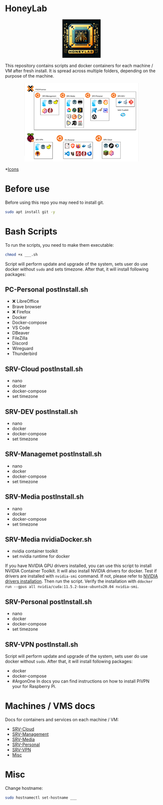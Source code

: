 # HoneyLab
<div class="intro" align="center">
    <img src="./img/logo.png" width="25%" alt="logo">
</div>

This repository contains scripts and docker containers for each machine / VM after fresh install. It is spread across multiple folders, depending on the purpose of the machine.

<div class="intro" align="center">
    <img src="./img/services.svg" width="75%" alt="services">
</div>

*[Icons](https://github.com/free-icons/free-icons)


# Before use
Before using this repo you may need to install git.
```bash
sudo apt install git -y
```

# Bash Scripts
To run the scripts, you need to make them executable:
```bash
chmod +x ___.sh
```
Script will perform update and upgrade of the system, sets user do use docker without `sudo` and sets timezone. After that, it will install following packages:

## PC-Personal postInstall.sh
- ❌ LibreOffice
- Brave browser
- ❌ Firefox
- Docker
- Docker-compose
- VS Code
- DBeaver
- FileZilla
- Discord
- Wireguard
- Thunderbird

## SRV-Cloud postInstall.sh
- nano
- docker
- docker-compose
- set timezone

## SRV-DEV postInstall.sh
- nano
- docker
- docker-compose
- set timezone

## SRV-Managemet postInstall.sh
- nano
- docker
- docker-compose
- set timezone

## SRV-Media postInstall.sh
- nano
- docker
- docker-compose
- set timezone

## SRV-Media nvidiaDocker.sh
- nvidia container toolkit
- set nvidia runtime for docker

If you have NVIDIA GPU drivers installed, you can use this script to install NVIDIA Container Toolkit. It will also install NVIDIA drivers for docker. Test if drivers are installed with `nvidia-smi` command. If not, please refer to [NVIDIA drivers installation](https://ubuntu.com/server/docs/nvidia-drivers-installation). Then run the script. Verify the installation with `ddocker run --gpus all nvidia/cuda:11.5.2-base-ubuntu20.04 nvidia-smi`.

## SRV-Personal postInstall.sh
- nano
- docker
- docker-compose
- set timezone

## SRV-VPN postInstall.sh
Script will perform update and upgrade of the system, sets user do use docker without `sudo`. After that, it will install following packages:
- docker
- docker-compose
- #ArgonOne
In docs you can find instructions on how to install PiVPN your for Raspberry Pi.

# Machines / VMS docs
Docs for containers and services on each machine / VM:
- [SRV-Cloud](/SRV-Cloud/readme.md)
- [SRV-Management](/SRV-Management/readme.md)
- [SRV-Media](/SRV-Media/readme.md)
- [SRV-Personal](/SRV-Personal/readme.md)
- [SRV-VPN](/SRV-VPN/readme.md)
- [Misc](/Misc/readme.md)

# Misc
Change hostname:
```bash
sudo hostnamectl set-hostname ___
```